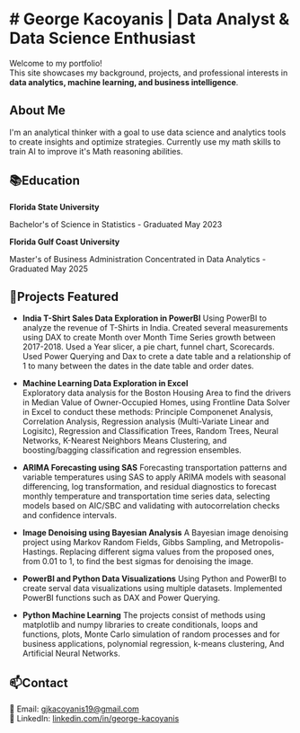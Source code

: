 # # George Kacoyanis | Data Analyst & Data Science Enthusiast

Welcome to my portfolio!  
This site showcases my background, projects, and professional interests in **data analytics, machine learning, and business intelligence**.

## About Me

  I'm an analytical thinker with a goal to use data science and analytics tools to create insights and optimize strategies. Currently use my math skills to train AI to improve it's Math reasoning abilities. 

## 📚Education
**Florida State University**
  
  Bachelor's of Science in Statistics - Graduated May 2023

**Florida Gulf Coast University**
  
  Master's of Business Administration Concentrated in Data Analytics - Graduated May 2025

## 📁Projects Featured
- **‎India T-Shirt Sales Data Exploration in PowerBI**
  Using PowerBI to analyze the revenue of T-Shirts in India. Created several measurements using DAX to create Month over Month Time Series growth between 2017-2018. Used a Year slicer, a pie chart, funnel chart, Scorecards. Used Power Querying and Dax to crete a date table and a relationship of 1 to many between the dates in the date table and order dates.
  
- **Machine Learning Data Exploration in Excel**  
  Exploratory data analysis for the Boston Housing Area to find the drivers in Median Value of Owner-Occupied Homes, using Frontline Data Solver in Excel to conduct these methods: Principle Componenet Analysis, Correlation Analysis, Regression analysis (Multi-Variate Linear and Logisitc), Regression and Classification Trees, Random Trees, Neural Networks, K-Nearest Neighbors Means Clustering, and boosting/bagging classification and regression ensembles.

- **ARIMA Forecasting using SAS**
  Forecasting transportation patterns and variable temperatures using SAS to apply ARIMA models with seasonal differencing, log transformation, and residual diagnostics to forecast monthly temperature and transportation time series data, selecting models based on AIC/SBC and validating with autocorrelation checks and confidence intervals.

- **Image Denoising using Bayesian Analysis**
  A Bayesian image denoising project using Markov Random Fields, Gibbs Sampling, and Metropolis-Hastings. Replacing different sigma values from the proposed ones, from 0.01 to 1, to find the best sigmas for denoising the image.

- **PowerBI and Python Data Visualizations**
  Using Python and PowerBI to create serval data visualizations using multiple datasets. Implemented PowerBI functions such as DAX and Power Querying.

- **Python Machine Learning**
  The projects consist of methods using matplotlib and numpy libraries to create conditionals, loops and functions, plots, Monte Carlo simulation of random processes and for business applications, polynomial regression, k-means clustering, And Artificial Neural Networks.
  

##  📫Contact

📧 Email: [gjkacoyanis19@gmail.com](mailto:gjkacoyanis19@gmail.com)  
🔗 LinkedIn: [linkedin.com/in/george-kacoyanis](https://linkedin.com/in/george-kacoyanis)

